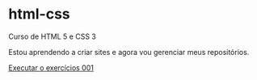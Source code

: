 # html-css
 Curso de HTML 5 e CSS 3

Estou aprendendo a criar sites e agora vou gerenciar meus repositórios.

<a href="https://victorhabechian.github.io/html-css/exercícios/ex001/index.html">Executar o exercícios 001 </a>